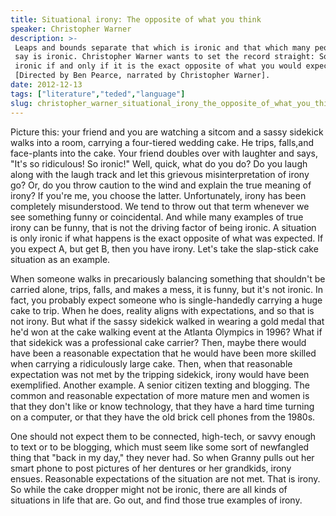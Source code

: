 ```yaml
---
title: Situational irony: The opposite of what you think
speaker: Christopher Warner
description: >-
 Leaps and bounds separate that which is ironic and that which many people simply
 say is ironic. Christopher Warner wants to set the record straight: Something is
 ironic if and only if it is the exact opposite of what you would expect.
 [Directed by Ben Pearce, narrated by Christopher Warner].
date: 2012-12-13
tags: ["literature","teded","language"]
slug: christopher_warner_situational_irony_the_opposite_of_what_you_think
---
```


Picture this: your friend and you are watching a sitcom and a sassy sidekick walks into a
room, carrying a four-tiered wedding cake. He trips, falls,and face-plants into the cake.
Your friend doubles over with laughter and says, "It's so ridiculous! So ironic!" Well,
quick, what do you do? Do you laugh along with the laugh track and let this grievous
misinterpretation of irony go? Or, do you throw caution to the wind and explain the true
meaning of irony? If you're me, you choose the latter. Unfortunately, irony has been
completely misunderstood. We tend to throw out that term whenever we see something funny
or coincidental. And while many examples of true irony can be funny, that is not the
driving factor of being ironic. A situation is only ironic if what happens is the exact
opposite of what was expected. If you expect A, but get B, then you have irony. Let's take
the slap-stick cake situation as an example.

When someone walks in precariously balancing something that shouldn't be carried alone,
trips, falls, and makes a mess, it is funny, but it's not ironic. In fact, you probably
expect someone who is single-handedly carrying a huge cake to trip. When he does, reality
aligns with expectations, and so that is not irony. But what if the sassy sidekick walked
in wearing a gold medal that he'd won at the cake walking event at the Atlanta Olympics in
1996? What if that sidekick was a professional cake carrier? Then, maybe there would have
been a reasonable expectation that he would have been more skilled when carrying a
ridiculously large cake. Then, when that reasonable expectation was not met by the
tripping sidekick, irony would have been exemplified. Another example. A senior citizen
texting and blogging. The common and reasonable expectation of more mature men and women
is that they don't like or know technology, that they have a hard time turning on a
computer, or that they have the old brick cell phones from the 1980s.

One should not expect them to be connected, high-tech, or savvy enough to text or to be
blogging, which must seem like some sort of newfangled thing that "back in my day," they
never had. So when Granny pulls out her smart phone to post pictures of her dentures or
her grandkids, irony ensues. Reasonable expectations of the situation are not met. That is
irony. So while the cake dropper might not be ironic, there are all kinds of situations in
life that are. Go out, and find those true examples of irony.

<!--
ad_duration=0
event="TED-Ed"
external_start_time=0
intro_duration=0
is_subtitle_required="False"
is_talk_featured="False"
language="en"
language_swap="False"
native_language="en"
number_of_related_talks=6
number_of_speakers=1
number_of_subtitled_videos=0
number_of_tags=3
number_of_talk_download_languages=28
number_of_talk_more_resources=0
number_of_talk_recommendations=0
number_of_talks_take_actions=0
post_ad_duration=0
published_timestamp="2018-12-12 19:14:55"
recording_date="2012-12-13"
speaker_is_published=0
speaker_name="Christopher Warner"
talk_name="Situational irony: The opposite of what you think"
talks_tags=["literature","teded","language"]
url_photo_talk="https://s3.amazonaws.com/talkstar-photos/uploads/6bcc3035-9abe-4608-8cb2-e8466e117bab/116_situational.jpeg"
url_webpage="https://www.ted.com/talks/christopher_warner_situational_irony_the_opposite_of_what_you_think"
video_type_name="TED-Ed Original"
-->